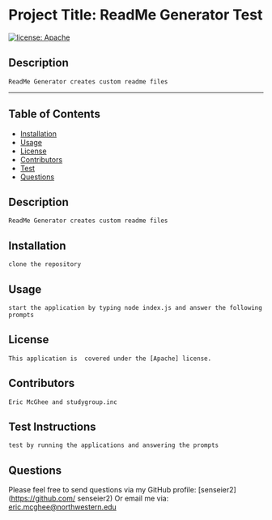 
    
    

# Project Title: ReadMe Generator Test
[![license: Apache](https://img.shields.io/badge/License-Apache_2.0-blue.svg)](https://opensource.org/licenses/Apache-2.0)
## Description
    ReadMe Generator creates custom readme files

- - - - -

## Table of Contents

* [Installation](#installation)
* [Usage](#usage)
* [License](#license)
* [Contributors](#contributors)
* [Test](#test)
* [Questions](#questions)

## Description
    ReadMe Generator creates custom readme files

## Installation
    clone the repository

## Usage
    start the application by typing node index.js and answer the following prompts

## License
    This application is  covered under the [Apache] license.

## Contributors
    Eric McGhee and studygroup.inc

## Test Instructions
    test by running the applications and answering the prompts

## Questions

Please feel free to send questions via my GitHub profile: [senseier2](https://github.com/ senseier2)
Or email me via: eric.mcghee@northwestern.edu
    